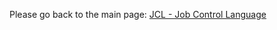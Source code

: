 Please go back to the main page: <a href="https://github.com/fermyno/mainframe/tree/main/JCL">JCL - Job Control Language</a>
